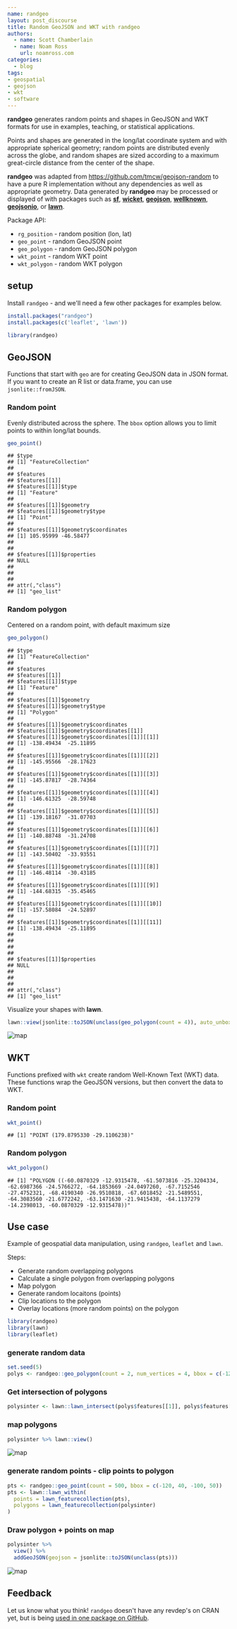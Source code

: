 ```yaml
---
name: randgeo
layout: post_discourse
title: Random GeoJSON and WKT with randgeo
authors:
  - name: Scott Chamberlain
  - name: Noam Ross
    url: noamross.com
categories:
  - blog
tags:
- geospatial
- geojson
- wkt
- software
---
```


**randgeo** generates random points and shapes in GeoJSON and WKT formats for 
use in examples, teaching, or statistical applications.

Points and shapes are generated in the long/lat coordinate system and with
appropriate spherical geometry; random points are distributed evenly across
the globe, and random shapes are sized according to a maximum great-circle
distance from the center of the shape. 

**randgeo** was adapted from <https://github.com/tmcw/geojson-random> to have 
a pure R implementation without any dependencies as well as appropriate 
geometry. Data generated by **randgeo** may be processed or displayed of with 
packages such as [**sf**](https://cran.r-project.org/package=sf),
[**wicket**](https://cran.r-project.org/package=wicket),
[**geojson**](https://cran.r-project.org/package=geojson),
[**wellknown**](https://cran.r-project.org/package=wellknown),
[**geojsonio**](https://cran.r-project.org/package=geojsonio), or
[**lawn**](https://cran.r-project.org/package=lawn).

Package API:

* `rg_position` - random position (lon, lat)
* `geo_point` - random GeoJSON point
* `geo_polygon` - random GeoJSON polygon
* `wkt_point` - random WKT point
* `wkt_polygon` - random WKT polygon


## setup

Install `randgeo` - and we'll need a few other packages for examples below.


```r
install.packages("randgeo")
install.packages(c('leaflet', 'lawn'))
```


```r
library(randgeo)
```


## GeoJSON

Functions that start with `geo` are for creating GeoJSON data in JSON format.
If you want to create an R list or data.frame, you can use `jsonlite::fromJSON`.

### Random point

Evenly distributed across the sphere.  The `bbox` option allows
you to limit points to within long/lat bounds.


```r
geo_point()
```

```
## $type
## [1] "FeatureCollection"
## 
## $features
## $features[[1]]
## $features[[1]]$type
## [1] "Feature"
## 
## $features[[1]]$geometry
## $features[[1]]$geometry$type
## [1] "Point"
## 
## $features[[1]]$geometry$coordinates
## [1] 105.95999 -46.58477
## 
## 
## $features[[1]]$properties
## NULL
## 
## 
## 
## attr(,"class")
## [1] "geo_list"
```

### Random polygon 

Centered on a random point, with default maximum size


```r
geo_polygon()
```

```
## $type
## [1] "FeatureCollection"
## 
## $features
## $features[[1]]
## $features[[1]]$type
## [1] "Feature"
## 
## $features[[1]]$geometry
## $features[[1]]$geometry$type
## [1] "Polygon"
## 
## $features[[1]]$geometry$coordinates
## $features[[1]]$geometry$coordinates[[1]]
## $features[[1]]$geometry$coordinates[[1]][[1]]
## [1] -138.49434  -25.11895
## 
## $features[[1]]$geometry$coordinates[[1]][[2]]
## [1] -145.95566  -28.17623
## 
## $features[[1]]$geometry$coordinates[[1]][[3]]
## [1] -145.87817  -28.74364
## 
## $features[[1]]$geometry$coordinates[[1]][[4]]
## [1] -146.61325  -28.59748
## 
## $features[[1]]$geometry$coordinates[[1]][[5]]
## [1] -139.18167  -31.07703
## 
## $features[[1]]$geometry$coordinates[[1]][[6]]
## [1] -140.88748  -31.24708
## 
## $features[[1]]$geometry$coordinates[[1]][[7]]
## [1] -143.50402  -33.93551
## 
## $features[[1]]$geometry$coordinates[[1]][[8]]
## [1] -146.48114  -30.43185
## 
## $features[[1]]$geometry$coordinates[[1]][[9]]
## [1] -144.68315  -35.45465
## 
## $features[[1]]$geometry$coordinates[[1]][[10]]
## [1] -157.58084  -24.52897
## 
## $features[[1]]$geometry$coordinates[[1]][[11]]
## [1] -138.49434  -25.11895
## 
## 
## 
## 
## $features[[1]]$properties
## NULL
## 
## 
## 
## attr(,"class")
## [1] "geo_list"
```

Visualize your shapes with **lawn**.


```r
lawn::view(jsonlite::toJSON(unclass(geo_polygon(count = 4)), auto_unbox = TRUE))
```

![map](plot1.png)


## WKT

Functions prefixed with `wkt` create random Well-Known Text (WKT) data. These functions
wrap the GeoJSON versions, but then convert the data to WKT.

### Random point


```r
wkt_point()
```

```
## [1] "POINT (179.8795330 -29.1106238)"
```

### Random polygon


```r
wkt_polygon()
```

```
## [1] "POLYGON ((-60.0870329 -12.9315478, -61.5073816 -25.3204334, -62.6987366 -24.5766272, -64.1853669 -24.0497260, -67.7152546 -27.4752321, -68.4190340 -26.9510818, -67.6018452 -21.5489551, -64.3083560 -21.6772242, -63.1471630 -21.9415438, -64.1137279 -14.2398013, -60.0870329 -12.9315478))"
```


## Use case

Example of geospatial data manipulation, using `randgeo`, `leaflet` and
`lawn`.

Steps:

* Generate random overlapping polygons
* Calculate a single polygon from overlapping polygons
* Map polygon
* Generate random locaitons (points)
* Clip locations to the polygon
* Overlay locations (more random points) on the polygon


```r
library(randgeo)
library(lawn)
library(leaflet)
```

### generate random data


```r
set.seed(5)
polys <- randgeo::geo_polygon(count = 2, num_vertices = 4, bbox = c(-120, 40, -100, 50))
```

### Get intersection of polygons


```r
polysinter <- lawn::lawn_intersect(polys$features[[1]], polys$features[[2]])
```

### map polygons


```r
polysinter %>% lawn::view()
```

![map](plot2.png)

### generate random points - clip points to polygon


```r
pts <- randgeo::geo_point(count = 500, bbox = c(-120, 40, -100, 50))
pts <- lawn::lawn_within(
  points = lawn_featurecollection(pts),
  polygons = lawn_featurecollection(polysinter)
)
```

### Draw polygon + points on map


```r
polysinter %>% 
  view() %>% 
  addGeoJSON(geojson = jsonlite::toJSON(unclass(pts)))
```

![map](plot3.png)

## Feedback

Let us know what you think!  `randgeo` doesn't have any revdep's on CRAN yet, but 
is being [used in one package on GitHub](https://github.com/search?utf8=%E2%9C%93&q=%22randgeo%22+language%3AR+-user%3Acran+-user%3Aropensci&type=Code).
